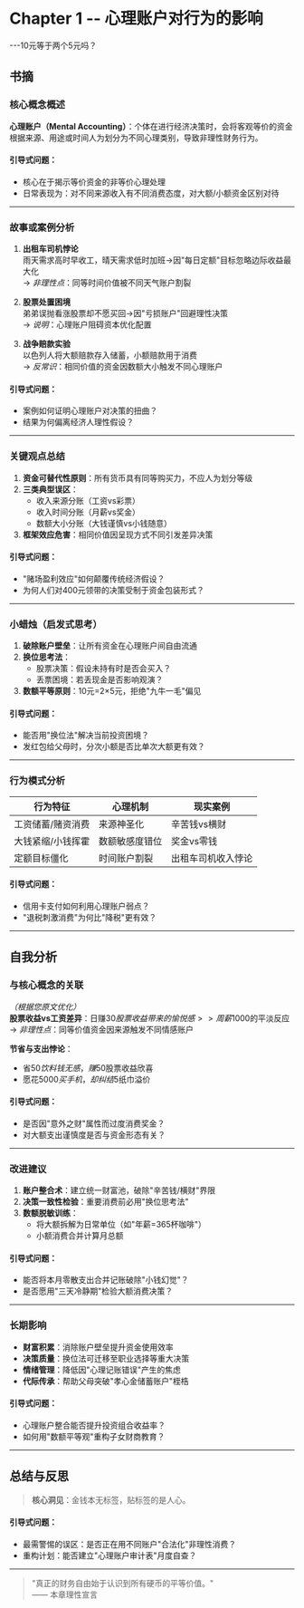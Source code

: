 # Chapter 1 -- 心理账户对行为的影响
---10元等于两个5元吗？

## 书摘

### 核心概念概述
**心理账户（Mental Accounting）**：个体在进行经济决策时，会将客观等价的资金根据来源、用途或时间人为划分为不同心理类别，导致非理性财务行为。

#### 引导式问题：
- 核心在于揭示等价资金的非等价心理处理
- 日常表现为：对不同来源收入有不同消费态度，对大额/小额资金区别对待

---

### 故事或案例分析
1. **出租车司机悖论**  
雨天需求高时早收工，晴天需求低时加班→因"每日定额"目标忽略边际收益最大化  
→ *非理性点*：同等时间价值被不同天气账户割裂  

2. **股票处置困境**  
弟弟误抛看涨股票却不愿买回→因"亏损账户"回避理性决策  
→ *说明*：心理账户阻碍资本优化配置  

3. **战争赔款实验**  
以色列人将大额赔款存入储蓄，小额赔款用于消费  
→ *反常识*：相同价值的资金因数额大小触发不同心理账户  

#### 引导式问题：
- 案例如何证明心理账户对决策的扭曲？
- 结果为何偏离经济人理性假设？

---

### 关键观点总结
1. **资金可替代性原则**：所有货币具有同等购买力，不应人为划分等级  
2. **三类典型误区**：  
   - 收入来源分账（工资vs彩票）  
   - 收入时间分账（月薪vs奖金）  
   - 数额大小分账（大钱谨慎vs小钱随意）  
3. **框架效应危害**：相同价值因呈现方式不同引发差异决策  

#### 引导式问题：
- "赌场盈利效应"如何颠覆传统经济假设？
- 为何人们对400元领带的决策受制于资金包装形式？

---

### 小蜡烛（启发式思考）
1. **破除账户壁垒**：让所有资金在心理账户间自由流通  
2. **换位思考法**：  
   - 股票决策：假设未持有时是否会买入？  
   - 丢票困境：若丢现金是否影响观演？  
3. **数额平等原则**：10元=2×5元，拒绝"九牛一毛"偏见  

#### 引导式问题：
- 能否用"换位法"解决当前投资困境？
- 发红包给父母时，分次小额是否比单次大额更有效？

---

### 行为模式分析
| 行为特征          | 心理机制               | 现实案例              |
|-------------------|------------------------|----------------------|
| 工资储蓄/赌资消费 | 来源神圣化             | 辛苦钱vs横财         |
| 大钱紧缩/小钱挥霍 | 数额敏感度错位         | 奖金vs零钱           |
| 定额目标僵化      | 时间账户割裂           | 出租车司机收入悖论   |

#### 引导式问题：
- 信用卡支付如何利用心理账户弱点？
- "退税刺激消费"为何比"降税"更有效？

---

## 自我分析

### 与核心概念的关联
*（根据您原文优化）*  
**股票收益vs工资差异**：日赚$30股票收益带来的愉悦感 >> 周薪$1000的平淡反应  
→ *非理性点*：同等价值资金因来源触发不同情感账户  

**节省与支出悖论**：  
- 省$50饮料钱无感，赚$50股票收益欣喜  
- 愿花$5000买手机，却纠结$5纸巾溢价  

#### 引导式问题：
- 是否因"意外之财"属性而过度消费奖金？
- 对大额支出谨慎度是否与资金形态有关？

---

### 改进建议
1. **账户整合术**：建立统一财富池，破除"辛苦钱/横财"界限  
2. **决策一致性检验**：重要消费前必用"换位思考法"  
3. **数额脱敏训练**：  
   - 将大额拆解为日常单位（如"年薪=365杯咖啡"）  
   - 小额消费合并计算月总额  

#### 引导式问题：
- 能否将本月零散支出合并记账破除"小钱幻觉"？
- 是否愿用"三天冷静期"检验大额消费决策？

---

### 长期影响
- **财富积累**：消除账户壁垒提升资金使用效率  
- **决策质量**：换位法可迁移至职业选择等重大决策  
- **情绪管理**：降低因"心理记账错误"产生的焦虑  
- **代际传承**：帮助父母突破"孝心金储蓄账户"桎梏  

#### 引导式问题：
- 心理账户整合能否提升投资组合收益率？
- 如何用"数额平等观"重构子女财商教育？

---

## 总结与反思
> **核心洞见**：金钱本无标签，贴标签的是人心。  

#### 引导式问题：
- 最需警惕的误区：是否正在用不同账户"合法化"非理性消费？
- 重构计划：能否建立"心理账户审计表"月度自查？

---

> "真正的财务自由始于认识到所有硬币的平等价值。"  
> —— 本章理性宣言